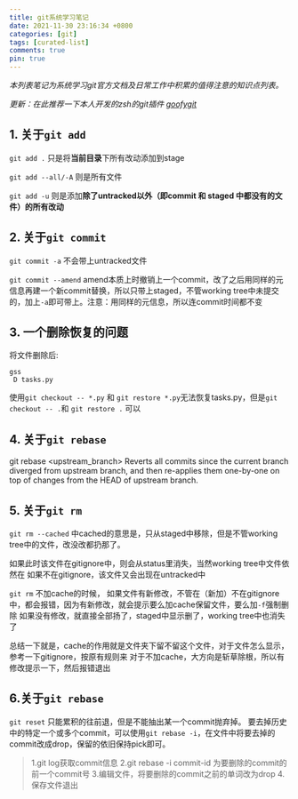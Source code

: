 ```yaml
---
title: git系统学习笔记
date: 2021-11-30 23:16:34 +0800
categories: [git]
tags: [curated-list]
comments: true
pin: true
---
```


*本列表笔记为系统学习git官方文档及日常工作中积累的值得注意的知识点列表。*

*更新：在此推荐一下本人开发的zsh的git插件 [goofygit](https://github.com/buyiyihu/ok-zsh/tree/main/plugins/goofygit)*


## 1. 关于`git add`

`git add .` 只是将**当前目录**下所有改动添加到stage

`git add --all/-A` 则是所有文件

`git add -u` 则是添加**除了untracked以外（即commit 和 staged 中都没有的文件）的所有改动**


## 2. 关于`git commit`

`git commit -a` 不会带上untracked文件

`git commit --amend` amend本质上时撤销上一个commit，改了之后用同样的元信息再建一个新commit替换，所以只带上staged，不管working tree中未提交的，加上`-a`即可带上。注意：用同样的元信息，所以连commit时间都不变

## 3. 一个删除恢复的问题

将文件删除后:
```
gss
 D tasks.py
```

使用`git checkout -- *.py` 和 `git restore *.py`无法恢复tasks.py，但是`git checkout -- .`和 `git restore .` 可以

## 4. 关于`git rebase`


git rebase <upstream_branch>
Reverts all commits since the current branch diverged from upstream branch, and then re-applies them one-by-one on top of changes from the HEAD of upstream branch.


## 5. 关于`git rm`

`git rm --cached` 中cached的意思是，只从staged中移除，但是不管working tree中的文件，改没改都扔那了。

如果此时该文件在gitignore中，则会从status里消失，当然working tree中文件依然在
如果不在gitignore，该文件又会出现在untracked中

`git rm` 不加cache的时候，
如果文件有新修改，不管在（新加）不在gitignore中，都会报错，因为有新修改，就会提示要么加cache保留文件，要么加`-f`强制删除
如果没有修改，就直接全部扬了，staged中显示删了，working tree中也消失了

总结一下就是，cache的作用就是文件夹下留不留这个文件，对于文件怎么显示，参考一下gitignore，按原有规则来
对于不加cache，大方向是斩草除根，所以有修改提示一下，然后报错退出


## 6.关于`git rebase`

`git reset` 只能累积的往前退，但是不能抽出某一个commit抛弃掉。
要去掉历史中的特定一个或多个commit，可以使用`git rebase -i`，在文件中将要去掉的commit改成drop，保留的依旧保持pick即可。

> 1.git log获取commit信息 
> 2.git rebase -i <commit-id> commit-id 为要删除的commit的前一个commit号 
> 3.编辑文件，将要删除的commit之前的单词改为drop 
> 4.保存文件退出




